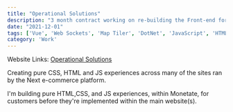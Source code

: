 ```yaml
---
title: "Operational Solutions"
description: "3 month contract working on re-building the Front-end for their FACE application."
date: "2021-12-01"
tags: ['Vue', 'Web Sockets', 'Map Tiler', 'DotNet', 'JavaScript', 'HTML', 'CSS', 'Responsive', 'jQuery', 'Freelance']
category: 'Work'
---
```


Website Links: [Operational Solutions](https://operationalsolutionsltd.co.uk)

Creating pure CSS, HTML and JS experiences across many of the sites ran by the Next e-commerce platform.

I'm building pure HTML,CSS, and JS experiences, within Monetate, for customers before they're implemented within the main website(s).